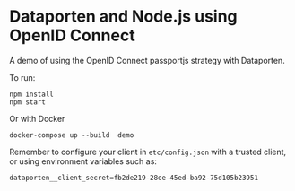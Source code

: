 # Dataporten and Node.js using OpenID Connect


A demo of using the OpenID Connect passportjs strategy with Dataporten.

To run:

```
npm install
npm start
```

Or with Docker

```
docker-compose up --build  demo
```

Remember to configure your client in `etc/config.json` with a trusted client, or using environment variables such as:

```
dataporten__client_secret=fb2de219-28ee-45ed-ba92-75d105b23951
```

